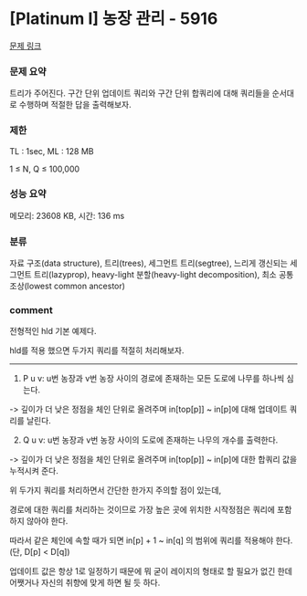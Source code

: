 # [Platinum I] 농장 관리 - 5916

[문제 링크](https://www.acmicpc.net/problem/5916)

### 문제 요약

<p> 트리가 주어진다. 구간 단위 업데이트 쿼리와 구간 단위 합쿼리에 대해 쿼리들을 순서대로 수행하며 적절한 답을 출력해보자. </p>

### 제한

TL : 1sec, ML : 128 MB

1 ≤ N, Q ≤ 100,000

### 성능 요약

메모리: 23608 KB, 시간: 136 ms

### 분류

자료 구조(data structure), 트리(trees), 세그먼트 트리(segtree), 느리게 갱신되는 세그먼트 트리(lazyprop), heavy-light 분할(heavy-light decomposition), 최소 공통 조상(lowest common ancestor)

### comment

전형적인 hld 기본 예제다.

hld를 적용 했으면 두가지 쿼리를 적절히 처리해보자.

-----------------------------------------------------------------------------------------------------------------------------------------------------------------------

1. P u v: u번 농장과 v번 농장 사이의 경로에 존재하는 모든 도로에 나무를 하나씩 심는다.

-> 깊이가 더 낮은 정점을 체인 단위로 올려주며 in[top[p]] ~ in[p]에 대해 업데이트 쿼리를 날린다.

2. Q u v: u번 농장과 v번 농장 사이의 도로에 존재하는 나무의 개수를 출력한다.

-> 깊이가 더 낮은 정점을 체인 단위로 올려주며 in[top[p]] ~ in[p]에 대한 합쿼리 값을 누적시켜 준다.

위 두가지 쿼리를 처리하면서 간단한 한가지 주의할 점이 있는데,

경로에 대한 쿼리를 처리하는 것이므로 가장 높은 곳에 위치한 시작정점은 쿼리에 포함하지 않아야 한다.

따라서 같은 체인에 속할 때가 되면 in[p] + 1 ~ in[q] 의 범위에 쿼리를 적용해야 한다.(단, D[p] < D[q])


업데이트 값은 항상 1로 일정하기 때문에 뭐 굳이 레이지의 형태로 할 필요가 없긴 한데 어쨋거나 자신의 취향에 맞게 하면 될 듯 하다.
